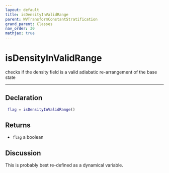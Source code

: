 ```yaml
---
layout: default
title: isDensityInValidRange
parent: WVTransformConstantStratification
grand_parent: Classes
nav_order: 30
mathjax: true
---
```


#  isDensityInValidRange

checks if the density field is a valid adiabatic re-arrangement of the base state


---

## Declaration
```matlab
 flag = isDensityInValidRange()
```
## Returns
+ `flag`  a boolean

## Discussion

  This is probably best re-defined as a dynamical variable.
 
      
